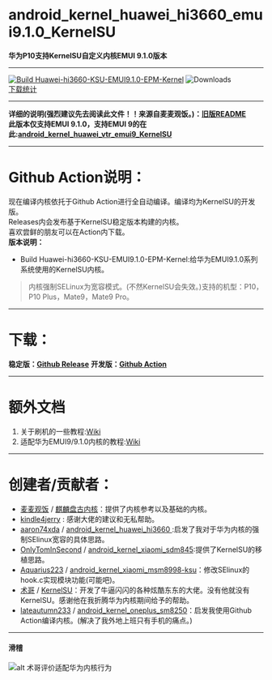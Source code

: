 # android_kernel_huawei_hi3660_emui9.1.0_KernelSU
**华为P10支持KernelSU自定义内核EMUI 9.1.0版本**  
  
***
[![Build Huawei-hi3660-KSU-EMUI9.1.0-EPM-Kernel](https://github.com/Coconutat/android_kernel_huawei_hi3660_emui9.1.0_KernelSU/actions/workflows/build_kernel.yml/badge.svg)](https://github.com/Coconutat/android_kernel_huawei_hi3660_emui9.1.0_KernelSU/actions/workflows/build_kernel.yml)
![Downloads](https://img.shields.io/github/downloads/Coconutat/android_kernel_huawei_hi3660_emui9.1.0_KernelSU/total)  
[下载统计](https://gra.caldis.me/?url=https://github.com/Coconutat/android_kernel_huawei_hi3660_emui9.1.0_KernelSU)  
   
***
**详细的说明(强烈建议先去阅读此文件！！来源自麦麦观饭。)：[旧版README](README_OLD.md)**  
**此版本仅支持EMUI 9.1.0，支持EMUI 9的在此:[android_kernel_huawei_vtr_emui9_KernelSU](https://github.com/Coconutat/android_kernel_huawei_vtr_emui9_KernelSU)**  
***
# Github Action说明：
现在编译内核依托于Github Action进行全自动编译。编译均为KernelSU的开发版。  
Releases内会发布基于KernelSU稳定版本构建的内核。  
喜欢尝鲜的朋友可以在Action内下载。  
**版本说明：**  
+ Build Huawei-hi3660-KSU-EMUI9.1.0-EPM-Kernel:给华为EMUI9.1.0系列系统使用的KernelSU内核。  
 > 内核强制SELinux为宽容模式。(不然KernelSU会失效。)支持的机型：P10，P10 Plus，Mate9，Mate9 Pro。    
***  

# 下载：  
**稳定版：[Github Release](https://github.com/Coconutat/android_kernel_huawei_hi3660_emui9.1.0_KernelSU/releases)**
**开发版：[Github Action](https://github.com/Coconutat/android_kernel_huawei_hi3660_emui9.1.0_KernelSU/actions)**  

***
# 额外文档
1. 关于刷机的一些教程:[Wiki](https://github.com/Coconutat/HuaweiP10-GSI-And-Modify-Tutorial/wiki)  
2. 适配华为EMUI9/9.1.0内核的教程:[Wiki](https://github.com/Coconutat/HuaweiP10-GSI-And-Modify-Or-Support-KernelSU-Tutorial/wiki/7.KernelSU%E9%80%82%E9%85%8DEMUI9%E6%88%969.1.0%E7%B3%BB%E7%BB%9F%E7%9A%84%E5%86%85%E6%A0%B8)  

***  
# 创建者/贡献者： 
 + [麦麦观饭](https://github.com/maimaiguanfan) / [麒麟盘古内核](https://github.com/maimaiguanfan/android_kernel_huawei_hi3660/)：提供了内核参考以及基础的内核。 
 + [kindle4jerry](https://github.com/kindle4jerry) : 感谢大佬的建议和无私帮助。  
 + [aaron74xda](https://github.com/aaron74xda) / [android_kernel_huawei_hi3660
](https://github.com/aaron74xda/android_kernel_huawei_hi3660):启发了我对于华为内核的强制SElinux宽容的具体思路。
 + [OnlyTomInSecond](https://github.com/OnlyTomInSecond) / [android_kernel_xiaomi_sdm845](https://github.com/OnlyTomInSecond/android_kernel_xiaomi_sdm845):提供了KernelSU的移植思路。  
 + [Aquarius223](https://github.com/Aquarius223) / [android_kernel_xiaomi_msm8998-ksu](https://github.com/sticpaper/android_kernel_xiaomi_msm8998-ksu)：修改SElinux的hook.c实现模块功能(可能吧)。  
 + [术哥](https://github.com/tiann) / [KernelSU](https://github.com/tiann)：开发了牛逼闪闪的各种炫酷东东的大佬。没有他就没有KernelSU。感谢他在我折腾华为内核期间给予的帮助。  
 + [lateautumn233](https://github.com/lateautumn233) / [android_kernel_oneplus_sm8250](https://github.com/lateautumn233/android_kernel_oneplus_sm8250)：启发我使用Github Action编译内核。(解决了我外地上班只有手机的痛点。)

***
#### 滑稽  
![alt 术哥评价适配华为内核行为](https://s1.ax1x.com/2023/03/29/ppgmvo4.png)
